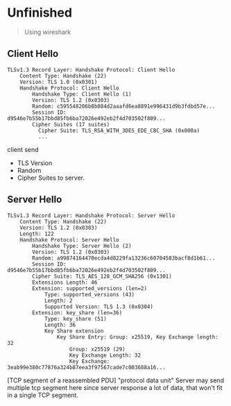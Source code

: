 # Unfinished

> Using wireshark 
## Client Hello
```
TLSv1.3 Record Layer: Handshake Protocol: Client Hello
    Content Type: Handshake (22)
    Version: TLS 1.0 (0x0301)
    Handshake Protocol: Client Hello
        Handshake Type: Client Hello (1)
        Version: TLS 1.2 (0x0303)
        Random: c595548206b8b084d2aaafd6ea8891e996431d9b3fdbd57e...
        Session ID: d9546e7b55b17bbd85fb6ba72026e492eb2f4d703502f809...
        Cipher Suites (17 suites)
          Cipher Suite: TLS_RSA_WITH_3DES_EDE_CBC_SHA (0x000a)
          ...
```
client send
- TLS Version
- Random
- Cipher Suites
to server.

## Server Hello
```
TLSv1.3 Record Layer: Handshake Protocol: Server Hello
    Content Type: Handshake (22)
    Version: TLS 1.2 (0x0303)
    Length: 122
    Handshake Protocol: Server Hello
        Handshake Type: Server Hello (2)
        Version: TLS 1.2 (0x0303)
        Random: a99874164470ecda4d8229fa13236c60704583bacf8d1b61...
        Session ID: d9546e7b55b17bbd85fb6ba72026e492eb2f4d703502f809...
        Cipher Suite: TLS_AES_128_GCM_SHA256 (0x1301)
        Extensions Length: 46
        Extension: supported_versions (len=2)
            Type: supported_versions (43)
            Length: 2
            Supported Version: TLS 1.3 (0x0304)
        Extension: key_share (len=36)
            Type: key_share (51)
            Length: 36
            Key Share extension
                Key Share Entry: Group: x25519, Key Exchange length: 32
                    Group: x25519 (29)
                    Key Exchange Length: 32
                    Key Exchange: 3eab99e380c77876a324b87eea3f97567cade7c003688a16...

```

[TCP segment of a reassembled PDU] "protocol data unit"
Server may send multiple tcp segment here since server response a lot of data, that won't fit in a single TCP segment.

## 

